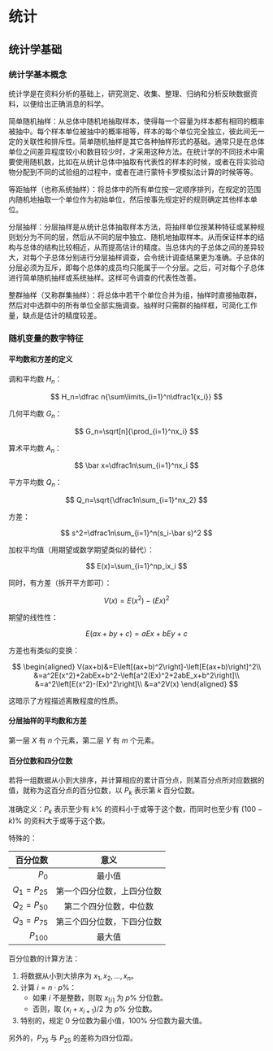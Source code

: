 # 统计

## 统计学基础

### 统计学基本概念

统计学是在资料分析的基础上，研究测定、收集、整理、归纳和分析反映数据资料，以便给出正确消息的科学。

简单随机抽样：从总体中随机地抽取样本，使得每一个容量为样本都有相同的概率被抽中。每个样本单位被抽中的概率相等，样本的每个单位完全独立，彼此间无一定的关联性和排斥性。简单随机抽样是其它各种抽样形式的基础。通常只是在总体单位之间差异程度较小和数目较少时，才采用这种方法。在统计学的不同技术中需要使用随机数，比如在从统计总体中抽取有代表性的样本的时候，或者在将实验动物分配到不同的试验组的过程中，或者在进行蒙特卡罗模拟法计算的时候等等。

等距抽样（也称系统抽样）：将总体中的所有单位按一定顺序排列，在规定的范围内随机地抽取一个单位作为初始单位，然后按事先规定好的规则确定其他样本单位。

分层抽样：分层抽样是从统计总体抽取样本方法，将抽样单位按某种特征或某种规则划分为不同的层，然后从不同的层中独立、随机地抽取样本。从而保证样本的结构与总体的结构比较相近，从而提高估计的精度。当总体内的子总体之间的差异较大，对每个子总体分别进行分层抽样调查，会令统计调查结果更为准确。子总体的分层必须为互斥，即每个总体的成员均只能属于一个分层。之后，可对每个子总体进行简单随机抽样或系统抽样。这样可令调查的代表性改善。

整群抽样（又称群集抽样）：将总体中若干个单位合并为组，抽样时直接抽取群，然后对中选群中的所有单位全部实施调查。抽样时只需群的抽样框，可简化工作量，缺点是估计的精度较差。

### 随机变量的数字特征

#### 平均数和方差的定义

调和平均数 $H_n$：

$$
H_n=\dfrac n{\sum\limits_{i=1}^n\dfrac1{x_i}}
$$

几何平均数 $G_n$：

$$
G_n=\sqrt[n]{\prod_{i=1}^nx_i}
$$

算术平均数 $A_n$：

$$
\bar x=\dfrac1n\sum_{i=1}^nx_i
$$

平方平均数 $Q_n$：

$$
Q_n=\sqrt{\dfrac1n\sum_{i=1}^nx_2}
$$

方差：

$$
s^2=\dfrac1n\sum_{i=1}^n(s_i-\bar s)^2
$$

加权平均值（用期望或数学期望类似的替代）：

$$
E(x)=\sum_{i=1}^np_ix_i
$$

同时，有方差（拆开平方即可）：

$$
V(x)=E(x^2)-(Ex)^2
$$

期望的线性性：

$$
E(ax+by+c)=aEx+bEy+c
$$

方差也有类似的变换：

$$
\begin{aligned}
V(ax+b)&=E\left[(ax+b)^2\right]-\left[E(ax+b)\right]^2\\
&=a^2E(x^2)+2abEx+b^2-\left[a^2(Ex)^2+2abE_x+b^2\right]\\
&=a^2\left[E(x^2)-(Ex)^2\right]\\
&=a^2V(x)
\end{aligned}
$$

这暗示了方程描述离散程度的性质。

#### 分层抽样的平均数和方差

第一层 $X$ 有 $n$ 个元素，第二层 $Y$ 有 $m$ 个元素。

#### 百分位数和四分位数

若将一组数据从小到大排序，并计算相应的累计百分点，则某百分点所对应数据的值，就称为这百分点的百分位数，以 $P_{k}$ 表示第 $k$ 百分位数。

准确定义：$P_{k}$ 表示至少有 $k\%$ 的资料小于或等于这个数，而同时也至少有 $(100-k)\%$ 的资料大于或等于这个数。

特殊的：

| 百分位数 | 意义 |
| -: | :-: |
| $P_0$ | 最小值 |
| $Q_1=P_{25}$ | 第一个四分位数，上四分位数 |
| $Q_2=P_{50}$ | 第二个四分位数，中位数 |
| $Q_3=P_{75}$ | 第三个四分位数，下四分位数 |
| $P_{100}$ | 最大值 |

百分位数的计算方法：

1. 将数据从小到大排序为 $x_1,x_2,\dots,x_n$。
2. 计算 $i=n\cdot p\%$：
    + 如果 $i$ 不是整数，则取 $x_{\lceil i\rceil}$ 为 $p\%$ 分位数。
    + 否则，取 $(x_i+x_{i+1})/2$ 为 $p\%$ 分位数。
3. 特别的，规定 $0$ 分位数为最小值，$100\%$ 分位数为最大值。

另外的，$P_{75}$ 与 $P_{25}$ 的差称为四分位距。
